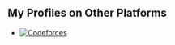 ## My Profiles on Other Platforms

- [![Codeforces](https://img.shields.io/badge/Codeforces-Profile-blue)](https://codeforces.com/profile/mirza123)
